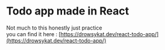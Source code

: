 # Todo app made in React
Not much to this honestly just practice <br>
you can find it here : [https://drowsykat.dev/react-todo-app/](https://drowsykat.dev/react-todo-app/)
